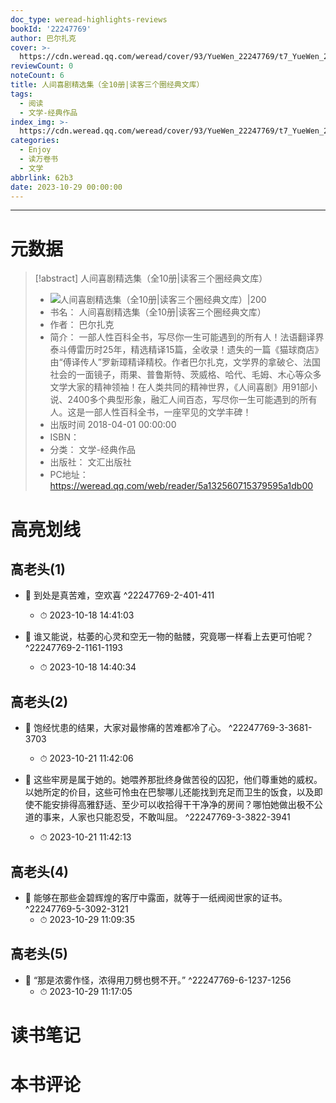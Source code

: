 ```yaml
---
doc_type: weread-highlights-reviews
bookId: '22247769'
author: 巴尔扎克
cover: >-
  https://cdn.weread.qq.com/weread/cover/93/YueWen_22247769/t7_YueWen_22247769.jpg
reviewCount: 0
noteCount: 6
title: 人间喜剧精选集（全10册|读客三个圈经典文库）
tags:
  - 阅读
  - 文学-经典作品
index_img: >-
  https://cdn.weread.qq.com/weread/cover/93/YueWen_22247769/t7_YueWen_22247769.jpg
categories:
  - Enjoy
  - 读万卷书
  - 文学
abbrlink: 62b3
date: 2023-10-29 00:00:00
---
```


---
# 元数据
> [!abstract] 人间喜剧精选集（全10册|读客三个圈经典文库）
> - ![ 人间喜剧精选集（全10册|读客三个圈经典文库）|200](https://cdn.weread.qq.com/weread/cover/93/YueWen_22247769/t7_YueWen_22247769.jpg)
> - 书名： 人间喜剧精选集（全10册|读客三个圈经典文库）
> - 作者： 巴尔扎克
> - 简介： 一部人性百科全书，写尽你一生可能遇到的所有人！法语翻译界泰斗傅雷历时25年，精选精译15篇，全收录！遗失的一篇《猫球商店》由“傅译传人”罗新璋精译精校。作者巴尔扎克，文学界的拿破仑、法国社会的一面镜子，雨果、普鲁斯特、茨威格、哈代、毛姆、木心等众多文学大家的精神领袖！在人类共同的精神世界，《人间喜剧》用91部小说、2400多个典型形象，融汇人间百态，写尽你一生可能遇到的所有人。这是一部人性百科全书，一座罕见的文学丰碑！
> - 出版时间 2018-04-01 00:00:00
> - ISBN： 
> - 分类： 文学-经典作品
> - 出版社： 文汇出版社
> - PC地址：https://weread.qq.com/web/reader/5a132560715379595a1db00

# 高亮划线


## 高老头(1)


- 📌 到处是真苦难，空欢喜  ^22247769-2-401-411
    - ⏱ 2023-10-18 14:41:03 

- 📌 谁又能说，枯萎的心灵和空无一物的骷髅，究竟哪一样看上去更可怕呢？  ^22247769-2-1161-1193
    - ⏱ 2023-10-18 14:40:34 

## 高老头(2)


- 📌 饱经忧患的结果，大家对最惨痛的苦难都冷了心。  ^22247769-3-3681-3703
    - ⏱ 2023-10-21 11:42:06 

- 📌 这些牢房是属于她的。她喂养那批终身做苦役的囚犯，他们尊重她的威权。以她所定的价目，这些可怜虫在巴黎哪儿还能找到充足而卫生的饭食，以及即使不能安排得高雅舒适、至少可以收拾得干干净净的房间？哪怕她做出极不公道的事来，人家也只能忍受，不敢叫屈。  ^22247769-3-3822-3941
    - ⏱ 2023-10-21 11:42:13 

## 高老头(4)


- 📌 能够在那些金碧辉煌的客厅中露面，就等于一纸阀阅世家的证书。  ^22247769-5-3092-3121
    - ⏱ 2023-10-29 11:09:35 

## 高老头(5)


- 📌 “那是浓雾作怪，浓得用刀劈也劈不开。”  ^22247769-6-1237-1256
    - ⏱ 2023-10-29 11:17:05 

# 读书笔记


# 本书评论
